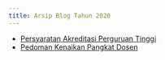 ```yaml
---
title: Arsip Blog Tahun 2020
---
```


- [Persyaratan Akreditasi Perguruan Tinggi](/blog/2020/12-01-persyaratan-akreditasi-perguruan-tinggi/)
- [Pedoman Kenaikan Pangkat Dosen](/blog/2020/12-01-pedoman-kenaikan-pangkat-dosen/)

